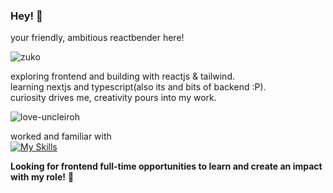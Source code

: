 ### Hey! 🐲

your friendly, ambitious reactbender here!  

![zuko](https://user-images.githubusercontent.com/56875618/206171786-ab937031-08c7-41ea-b097-682ee3439731.gif)


exploring frontend and building with reactjs & tailwind.  
learning nextjs and typescript(also its and bits of backend :P).  
curiosity drives me, creativity pours into my work.  

![love-uncleiroh](https://user-images.githubusercontent.com/56875618/206171834-4539657c-9b40-4983-a227-e8dab4e0cad5.gif)

worked and familiar with  
[![My Skills](https://skillicons.dev/icons?i=js,html,css,react,tailwind,redux,materialui,ts,nodejs,nextjs,vscode,styledcomponents,git,mongodb,firebase,vite&perline=8&theme=dark)](https://skillicons.dev)  

**Looking for frontend full-time opportunities to learn and create an impact with my role!** 🤝
